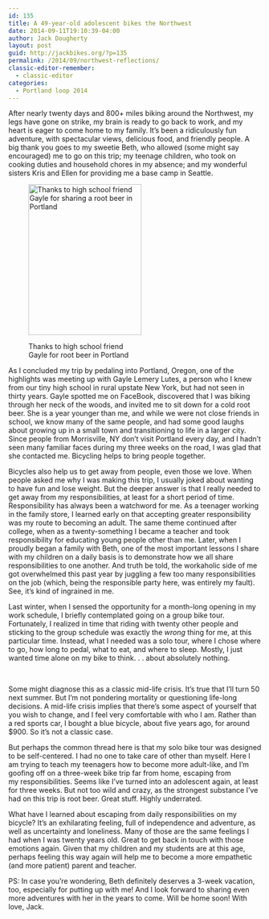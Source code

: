 ```yaml
---
id: 135
title: A 49-year-old adolescent bikes the Northwest
date: 2014-09-11T19:10:39-04:00
author: Jack Dougherty
layout: post
guid: http://jackbikes.org/?p=135
permalink: /2014/09/northwest-reflections/
classic-editor-remember:
  - classic-editor
categories:
  - Portland loop 2014
---
```

After nearly twenty days and 800+ miles biking around the Northwest, my legs have gone on strike, my brain is ready to go back to work, and my heart is eager to come home to my family. It&#8217;s been a ridiculously fun adventure, with spectacular views, delicious food, and friendly people. A big thank you goes to my sweetie Beth, who allowed (some might say encouraged) me to go on this trip; my teenage children, who took on cooking duties and household chores in my absence; and my wonderful sisters Kris and Ellen for providing me a base camp in Seattle.<figure id="attachment_137" aria-describedby="caption-attachment-137" style="width: 225px" class="wp-caption alignright">

[<img class="size-medium wp-image-137" src="http://jackbikes.org/wp-content/uploads/2014/09/JackGayle-225x300.jpg" alt="Thanks to high school friend Gayle for sharing a root beer in Portland" width="225" height="300" srcset="https://jackbikes.org/wp-content/uploads/2014/09/JackGayle-225x300.jpg 225w, https://jackbikes.org/wp-content/uploads/2014/09/JackGayle.jpg 480w" sizes="(max-width: 225px) 100vw, 225px" />](http://jackbikes.org/wp-content/uploads/2014/09/JackGayle.jpg)<figcaption id="caption-attachment-137" class="wp-caption-text">Thanks to high school friend Gayle for root beer in Portland</figcaption></figure> 

As I concluded my trip by pedaling into Portland, Oregon, one of the highlights was meeting up with Gayle Lemery Lutes, a person who I knew from our tiny high school in rural upstate New York, but had not seen in thirty years. Gayle spotted me on FaceBook, discovered that I was biking through her neck of the woods, and invited me to sit down for a cold root beer. She is a year younger than me, and while we were not close friends in school, we know many of the same people, and had some good laughs about growing up in a small town and transitioning to life in a larger city. Since people from Morrisville, NY don&#8217;t visit Portland every day, and I hadn&#8217;t seen many familiar faces during my three weeks on the road, I was glad that she contacted me. Bicycling helps to bring people together.

Bicycles also help us to get away from people, even those we love. When people asked me why I was making this trip, I usually joked about wanting to have fun and lose weight. But the deeper answer is that I really needed to get away from my responsibilities, at least for a short period of time. Responsibility has always been a watchword for me. As a teenager working in the family store, I learned early on that accepting greater responsibility was my route to becoming an adult. The same theme continued after college, when as a twenty-something I became a teacher and took responsibility for educating young people other than me. Later, when I proudly began a family with Beth, one of the most important lessons I share with my children on a daily basis is to demonstrate how we all share responsibilities to one another. And truth be told, the workaholic side of me got overwhelmed this past year by juggling a few too many responsibilities on the job (which, being the responsible party here, was entirely my fault). See, it&#8217;s kind of ingrained in me.

Last winter, when I sensed the opportunity for a month-long opening in my work schedule, I briefly contemplated going on a group bike tour. Fortunately, I realized in time that riding with twenty other people and sticking to the group schedule was exactly the _wrong_ thing for me, at this particular time. Instead, what I needed was a solo tour, where I chose where to go, how long to pedal, what to eat, and where to sleep. Mostly, I just wanted time alone on my bike to think. . . about absolutely nothing.

&nbsp;

Some might diagnose this as a classic mid-life crisis. It&#8217;s true that I&#8217;ll turn 50 next summer. But I&#8217;m not pondering mortality or questioning life-long decisions. A mid-life crisis implies that there&#8217;s some aspect of yourself that you wish to change, and I feel very comfortable with who I am. Rather than a red sports car, I bought a blue bicycle, about five years ago, for around $900. So it&#8217;s not a classic case.

But perhaps the common thread here is that my solo bike tour was designed to be self-centered. I had no one to take care of other than myself. Here I am trying to teach my teenagers how to become more adult-like, and I&#8217;m goofing off on a three-week bike trip far from home, escaping from my responsibilities. Seems like I&#8217;ve turned into an adolescent again, at least for three weeks. But not too wild and crazy, as the strongest substance I&#8217;ve had on this trip is root beer. Great stuff. Highly underrated.

What have I learned about escaping from daily responsibilities on my bicycle? It&#8217;s an exhilarating feeling, full of independence and adventure, as well as uncertainty and loneliness. Many of those are the same feelings I had when I was twenty years old. Great to get back in touch with those emotions again. Given that my children and my students are at this age, perhaps feeling this way again will help me to become a more empathetic (and more patient) parent and teacher.

PS: In case you&#8217;re wondering, Beth definitely deserves a 3-week vacation, too, especially for putting up with me! And I look forward to sharing even more adventures with her in the years to come. Will be home soon! With love, Jack.